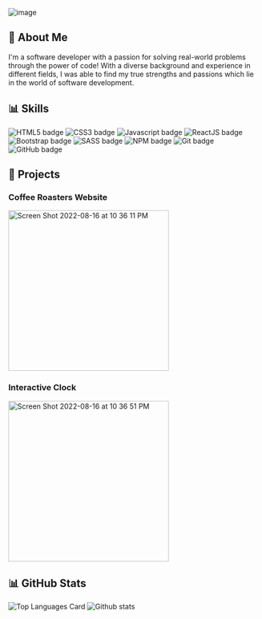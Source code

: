 ![image](https://user-images.githubusercontent.com/93671113/185154832-b500c85f-7a26-40dc-9395-350a72c44268.png)

##  👤 About Me
I'm a software developer with a passion for solving real-world problems through the power of code! With a diverse background and experience in different fields, I was able to find my true strengths and passions which lie in the world of software development.

##  📊 Skills
![HTML5 badge](https://img.shields.io/badge/HTML5-E34F26?style=for-the-badge&logo=html5&logoColor=white)
![CSS3 badge](https://img.shields.io/badge/CSS3-1572B6?style=for-the-badge&logo=css3&logoColor=white)
![Javascript badge](https://img.shields.io/badge/JavaScript-323330?style=for-the-badge&logo=javascript&logoColor=F7DF1E)
![ReactJS badge](https://img.shields.io/badge/React-20232A?style=for-the-badge&logo=react&logoColor=61DAFB)
![Bootstrap badge](https://img.shields.io/badge/Bootstrap-563D7C?style=for-the-badge&logo=bootstrap&logoColor=white)
![SASS badge](https://img.shields.io/badge/Sass-CC6699?style=for-the-badge&logo=sass&logoColor=white)
![NPM badge](https://img.shields.io/badge/npm-CB3837?style=for-the-badge&logo=npm&logoColor=white)
![Git badge](https://img.shields.io/badge/GIT-E44C30?style=for-the-badge&logo=git&logoColor=white)
![GitHub badge](https://img.shields.io/badge/GitHub-100000?style=for-the-badge&logo=github&logoColor=white)

##  📌 Projects
### Coffee Roasters Website
<img width="320" alt="Screen Shot 2022-08-16 at 10 36 11 PM" src="https://user-images.githubusercontent.com/93671113/185022928-0892b9dc-dbaf-4faa-a69c-a381f682f8f2.png">

### Interactive Clock
<img width="320" alt="Screen Shot 2022-08-16 at 10 36 51 PM" src="https://user-images.githubusercontent.com/93671113/185023033-5212844c-15ce-45ec-9375-aefbce13b71b.png">

##  📊 GitHub Stats
![Top Languages Card](https://github-readme-stats.vercel.app/api/top-langs/?username=bkim1080&layout=compact)
![Github stats](https://github-readme-stats.vercel.app/api?username=bkim1080&theme=default&show_icons=true&count_private=true)
